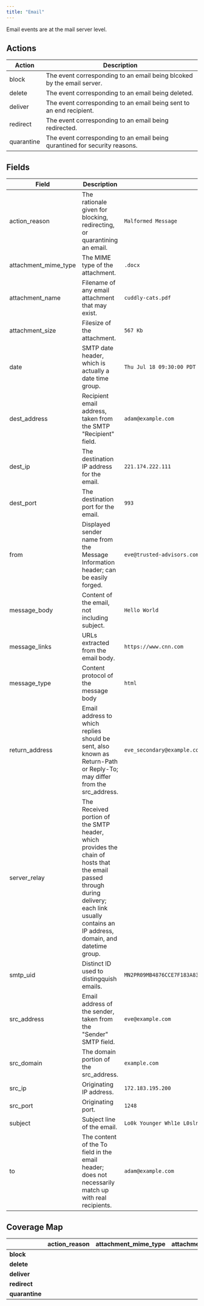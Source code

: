 ```yaml
---
title: "Email"
---
```


Email events are at the mail server level.

## Actions

|Action|Description|
|---|---|
|block|The event corresponding to an email being blcoked by the email server.
|delete|The event corresponding to an email being deleted.
|deliver|The event corresponding to an email being sent to an end recipient.
|redirect|The event corresponding to an email being redirected.
|quarantine|The event corresponding to an email being qurantined for security reasons.

## Fields

|Field|Description|Example|
|---|---|---|
action_reason|The rationale given for blocking, redirecting, or quarantining an email.|`Malformed Message`|
attachment_mime_type|The MIME type of the attachment.|`.docx`|
attachment_name|Filename of any email attachment that may exist.|`cuddly-cats.pdf`|
attachment_size|Filesize of the attachment.|`567 Kb`|
date|SMTP date header, which is actually a date time group.|`Thu Jul 18 09:30:00 PDT 2019`|
dest_address|Recipient email address, taken from the SMTP "Recipient" field.|`adam@example.com`|
dest_ip|The destination IP address for the email.|`221.174.222.111`|
dest_port|The destination port for the email.|`993`|
from|Displayed sender name from the Message Information header; can be easily forged.|`eve@trusted-advisors.com`|
message_body|Content of the email, not including subject.|`Hello World`|
message_links|URLs extracted from the email body.|`https://www.cnn.com`|
message_type|Content protocol of the message body|`html`|
return_address|Email address to which replies should be sent, also known as Return-Path or Reply-To; may differ from the src_address.|`eve_secondary@example.com`|
server_relay|The Received portion of the SMTP header, which provides the chain of hosts that the email passed through during delivery; each link usually contains an IP address, domain, and datetime group.||
smtp_uid|Distinct ID used to distingquish emails.|`MN2PR09MB4876CCE7F183A83E6BA1C4C1CBF50@PP34399.prod.outlook.com`|
src_address|Email address of the sender, taken from the "Sender" SMTP field.|`eve@example.com`|
src_domain|The domain portion of the src_address.|`example.com`|
src_ip|Originating IP address.|`172.183.195.200`|
src_port|Originating port.|`1248`|
subject|Subject line of the email.|`Lo0k Younger Whl1e L0slng We19ht!!`|
to|The content of the To field in the email header; does not necessarily match up with real recipients.|`adam@example.com`|

## Coverage Map

| | **action_reason** | **attachment_mime_type** | **attachment_name** | **attachment_size** | **date** | **dest_address** | **dest_ip** | **dest_port** | **from** | **message_body** | **message_links** | **message_type** | **return_address** | **server_relay** | **smtp_uid** | **src_address** | **src_domain** | **src_ip** | **src_port** | **subject** | **to** |
|---|---|---|---|---|---|---|---|---|---|---|---|---|---|---|---|---|---|---|---|--|--|
| **block** | | | | | | | | | | | | | | | | | | | | | |
| **delete** | | | | | | | | | | | | | | | | | | | | | |
| **deliver** | | | | | | | | | | | | | | | | | | | | | |
| **redirect** | | | | | | | | | | | | | | | | | | | | | |
| **quarantine** | | | | | | | | | | | | | | | | | | | | | |
